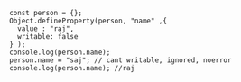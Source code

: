 

          const person = {};
          Object.defineProperty(person, "name" ,{
            value : "raj",
            writable: false
          } );
          console.log(person.name);
          person.name = "saj"; // cant writable, ignored, noerror
          console.log(person.name); //raj
